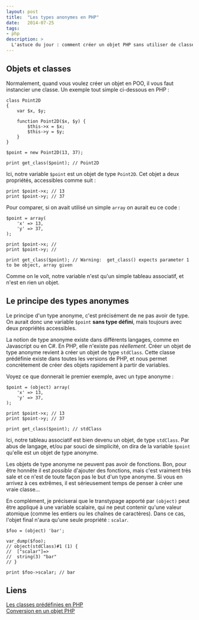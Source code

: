 ```yaml
---
layout: post
title:  "Les types anonymes en PHP"
date:   2014-07-25
tags: 
- php
description: >
  L'astuce du jour : comment créer un objet PHP sans utiliser de classe.
---
```


## Objets et classes

Normalement, quand vous voulez créer un objet en POO, il vous faut instancier une classe. Un exemple tout simple ci-dessous en PHP :

	class Point2D
	{
		var $x, $y;

		function Point2D($x, $y) {
			$this->x = $x;
			$this->y = $y;
		}
	}

	$point = new Point2D(13, 37);

	print get_class($point); // Point2D

Ici, notre variable `$point` est un objet de type `Point2D`. Cet objet a deux propriétés, accessibles comme suit :

	print $point->x; // 13
	print $point->y; // 37

Pour comparer, si on avait utilisé un simple `array` on aurait eu ce code :

	$point = array(
		'x' => 13,
		'y' => 37,
	);

	print $point->x; // 
	print $point->y; // 

	print get_class($point); // Warning:  get_class() expects parameter 1 to be object, array given

Comme on le voit, notre variable n'est qu'un simple tableau associatif, et n'est en rien un objet.

## Le principe des types anonymes

Le principe d'un type anonyme, c'est précisément de ne pas avoir de type. On aurait donc une variable `$point` **sans type défini**, mais toujours avec deux propriétés accessibles.

La notion de type anonyme existe dans différents langages, comme en Javascript ou en C#. En PHP, elle n'existe pas *réellement*. Créer un objet de type anonyme revient à créer un objet de type `stdClass`. Cette classe prédéfinie existe dans toutes les versions de PHP, et nous permet concrètement de créer des objets rapidement à partir de variables.

Voyez ce que donnerait le premier exemple, avec un type anonyme :

	$point = (object) array(
		'x' => 13,
		'y' => 37,
	);

	print $point->x; // 13
	print $point->y; // 37

	print get_class($point); // stdClass

Ici, notre tableau associatif est bien devenu un objet, de type `stdClass`. Par abus de langage, et/ou par souci de simplicité, on dira de la variable `$point` qu'elle est un objet de type anonyme.

Les objets de type anonyme ne peuvent pas avoir de fonctions. Bon, pour être honnête il est *possible* d'ajouter des fonctions, mais c'est vraiment très sale et ce n'est de toute façon pas le but d'un type anonyme. Si vous en arrivez à ces extrêmes, il est sérieusement temps de penser à créer une vraie classe...

En complément, je préciserai que le transtypage apporté par `(object)` peut être appliqué à une variable scalaire, qui ne peut contenir qu'une valeur atomique (comme les entiers ou les chaînes de caractères). Dans ce cas, l'objet final n'aura qu'une seule propriété :  `scalar`.

	$foo = (object) 'bar';

	var_dump($foo);
	// object(stdClass)#1 (1) {
	//  ["scalar"]=>
	//  string(3) "bar"
	// }

	print $foo->scalar; // bar

## Liens
[Les classes prédéfinies en PHP](http://php.net//manual/fr/reserved.classes.php)   
[Conversion en un objet PHP](http://php.net/manual/fr/language.types.object.php#language.types.object.casting)   
